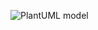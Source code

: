
![PlantUML model](https://www.plantuml.com/plantuml/png/SoWkIImgAStDuKhEIImkLWX8BIhEB2v9pKjEvK9YArWf52UMfORaksNcf6hu9sMb9fSevEMNfEee19SKPUQbAwG19V8ISrCrkVo0mWgwkiX6MIdOWFKNSpcavgK0RGC0)

<!--
@startuml
class Persistence
Persistence : saveToFile(Object note, String filename)
Note -- Persistence: < saves
@enduml
-->

